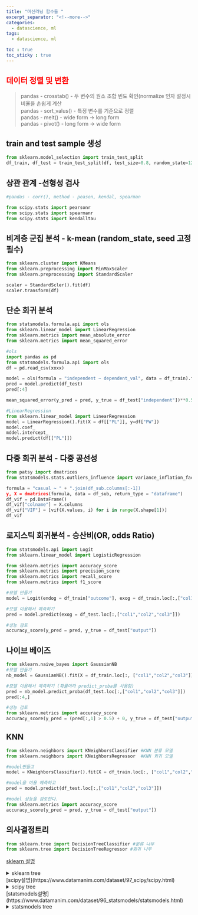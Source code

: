 ```yaml
---
title: "머신러닝 함수들 "
excerpt_separator: "<!--more-->"
categories:
  - datascience, ml
tags:
  - datascience, ml

toc : true
toc_sticky : true
---
```


## <spen style="color:red">데이터 정렬 및 변환</spen>
> pandas - crosstab() - 두 변수의 원소 조합 빈도 확인(normalize 인자 설정시 비율을 손쉽게 계산   
> pandas - sort_valus() - 특정 변수를 기준으로 정렬   
> pandas - melt() - wide form -> long form   
> pandas - pivot() - long form -> wide form   

## train and test sample 생성
```python
from sklearn.model_selection import train_test_split
df_train, df_test = train_test_split(df, test_size=0.8, random_state=123)
```

## 상관 관계 -선형성 검사
```python
#pandas - corr(), method - peason, kendal, spearman

from scipy.stats import pearsonr
from scipy.stats import spearmanr
from scipy.stats import kendalltau
```


## 비계층 군집 분석 - k-mean (random_state, seed 고정 필수)
```python
from sklearn.cluster import KMeans
from sklearn.preprocessing import MinMaxScaler
from sklearn.preprocessing import StandardScaler

scaler = StandardScler().fit(df)
scaler.transform(df)

```

## 단순 회귀 분석
```python
from statsmodels.formula.api import ols
from sklearn.linear_model import LinearRegression
from sklearn.metrics import mean_absolute_error
from sklearn.metrics import mean_squared_error

#ols 
import pandas as pd
from statsmodels.formula.api import ols
df = pd.read_csv(xxxx)

model = ols(formula = "independent ~ dependent_val", data = df_train).fit()
pred = model.predict(df_test)
pred[:4]

mean_squared_error(y_pred = pred, y_true = df_test["independent"])**0.5  #RMSE

#LinearRegression
from sklearn.linear_model import LinearRegression
model = LinearRegression().fit(X = df[["PL"]], y=df["PW"])
model.coef_
mddel.intercept_
model.predict(df[["PL"]])

```

## 다중 회귀 분석 - 다중 공선성
```python
from patsy import dmatrices
from statsmodels.stats.outliers_influence import variance_inflation_factor as vif

formula = "casual ~ " + ".join(df_sub.columns[:-1])
y, X = dmatrices(formula, data = df_sub, return_type = "dataframe")
df_vif = pd.DataFrame()
df_vif["colname"] = X.columns
df_vif["VIF"] = [vif(X.values, i) for i in range(X.shape[1])]
df_vif

```

## 로지스틱 회귀분석 - 승산비(OR, odds Ratio)
```python
from statsmodels.api import Logit
from sklearn.linear_model import LogisticRegression

from sklearn.metrics import accuracy_score
from sklearn.metrics import precision_score
from sklearn.metrics import recall_score
from sklearn.metrics import f1_score

#모델 만들기
model = Logit(endog = df_train["outcome"], exog = df_train.loc[:,["col1","col2","col3"]]).fit()

#모델 이용해서 예측하기
pred = model.predict(exog = df_test.loc[:,["col1","col2","col3"]])

#성능 검토
accuracy_score(y_pred = pred, y_true = df_test["output"])
```

## 나이브 베이즈
```python
from sklearn.naive_bayes import GaussianNB
#모델 만들기
nb_model = GaussianNB().fit(X = df_train.loc[:, ["col1","col2","col3"]], y = df_train["output"])

#모델 이용해서 예측하기 (확률이라 predict_proba를 사용함)
pred = nb_model.predict_proba(df_test.loc[:,["col1","col2","col3"]])
pred[:4,]

#성능 검토
from sklearn.metrics import accuracy_score
accuracy_score(y_pred = (pred[:,1] > 0.5) + 0, y_true = df_test["output"])

```

## KNN
```python
from sklearn.neighbors import KNeighborsClassifier #KNN 분류 모델
from sklearn.neighbors import KNeighborsRegressor  #KNN 회귀 모델

#model만들고
model = KNeighborsClassifier().fit(X = df_train.loc[:, ["col1","col2","col3"]], y = df_train['output'])

#model을 이용 예측하고
pred = model.predict(df_test.loc[:,["col1","col2","col3"]])

#model 성능을 검토한다. 
from sklearn.metrics import accuracy_score
accuracy_score(y_pred = pred, y_true = df_test["output"])

```

## 의사결정트리
```python
from sklearn.tree import DecisionTreeClassifier #분류 나무
from sklearn.tree import DecisionTreeRegressor #회귀 나무


```

[sklearn 설명](https://www.datamanim.com/dataset/98_sklearn/sklearn.html#)
<details>
<summary>sklearn tree</summary>
  
```
sklearn
│
├── 01 preprocessing (전처리)
│   │
│   ├── 스케일러
│   │   ├── MinMaxScaler
│   │   ├── RobustScaler
│   │   └── StandardScaler
│   │
│   └── 인코더
│       ├── LabelEncoder
│       └── OneHotEncoder
│  
├── 02 model_selection (모델링 전처리)
│   │
│   ├── 데이터셋 분리
│   │   ├── KFold
│   │   ├── StratifiedKFold
│   │   └── train_test_split
│   │
│   └── 하이퍼파라미터 튜닝
│       └── GridSearchCV
│
├── 03 모델학습
│   │
│   ├── ensemble
│   │   ├── AdaBoostClassifier
│   │   ├── GradientBoostingClassifier
│   │   ├── RandomForestClassifier
│   │   └── RandomForestRegressor
│   │
│   ├── linear_model
│   │   ├── LogisticRegression
│   │   └── RidgeClassifier
│   │
│   ├── neighbors
│   │   └── KNeighborsClassifier
│   │
│   ├── svm
│   │   ├── SVC
│   │   └── SVR
│   │
│   └── tree
│       ├── DecisionTreeClassifier
│       ├── DecisionTreeRegressor
│       ├── ExtraTreeClassifier
│       └── ExtraTreeRegressor
│
├── 04 모델평가
│   │
│   ├── metrics
│   │   ├── accuracy_score
│   │   ├── classification_report
│   │   ├── confusion_matrix
│   │   ├── f1_score
│   │   ├── log_loss
│   │   ├── mean_absolute_error
│   │   ├── mean_squared_error
│   │   └── roc_auc_score
│   │
│   └── model (정의된 모델에서 추출)
│       ├── predict
│       └── predict_proba
│
└── 05 최종앙상블
    │
    └── ensemble
        ├── StackingClassifier
        ├── StackingRegressor
        ├── VotingClassifier
        └── VotingRegressor
```
</details>
[scipy설명](https://www.datamanim.com/dataset/97_scipy/scipy.html)    
<details>
<summary>scipy tree</summary>

```
scipy
│
├── 01 integrate 수치적분, 미분방정식
│  
├── 02 linalg (선형대수, 매트릭스 분해)
│ 
├── 03 optimize (방정식 해 구하는 알고리즘, 함수 최적화)
│ 
├── 04 signal (신호 관련)
│
├── 05 sparse (희소 행렬, 희소 선형 시스템)
│
└── 06 stats (통계 분석) 
```
</details>
[statsmodels설명](https://www.datamanim.com/dataset/96_statsmodels/statsmodels.html)   
<details>
<summary>statsmodels tree</summary>
  
```
statsmodels
│
├── 01 사후분석
│   │
│   └──stats
│       └── multicomp
│           ├── MultiComparison
│           │   └── allpairtest
│           └── pairwise_tukeyhsd
│
├── 02 시계열분석
│   │
│   ├── graphics.tsaplots
│   │   ├── plot_acf
│   │   └── plot_pacf
│   └── tsa
│       ├── arima_model
│       │   └── ARIMA
│       └── statesplace.sarimax
│           └── SARIMAX
│
├── 03 ANOVA (scipy모듈과 함께써야 모두 커버가능, 이분산 anova의 경우 pingouin모듈의 welch_anova를 사용)
│   │
│   ├── 다원분산분석 or 이원분산분석
│   └── 일원분산분석
│       └── stats.anova
│           └── anova_lm
│
└── 04 회귀분석
    │
    └── formula.api
        └── ols
```
</details>

